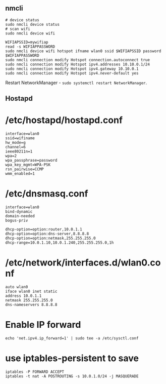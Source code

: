 ## nmcli

```
# device status
sudo nmcli device status
# scan wifi
sudo nmcli device wifi
```

```
WIFIAPSSID=mywifiap
read -s WIFIAPPASSWORD
sudo nmcli device wifi hotspot ifname wlan0 ssid $WIFIAPSSID password $WIFIAPPASSWORD
sudo nmcli connection modify Hotspot connection.autoconnect true
sudo nmcli connection modify Hotspot ipv4.addresses 10.10.0.1/24
sudo nmcli connection modify Hotspot ipv4.gateway 10.10.0.1
sudo nmcli connection modify Hotspot ipv4.never-default yes
```

Restart NetworkManager - `sudo systemctl restart NetworkManager`.




## Hostapd

# /etc/hostapd/hostapd.conf
```
interface=wlan0
ssid=wifiname
hw_mode=g
channel=6
ieee80211n=1
wpa=2
wpa_passphrase=password
wpa_key_mgmt=WPA-PSK
rsn_pairwise=CCMP
wmm_enabled=1
```

# /etc/dnsmasq.conf
```
interface=wlan0
bind-dynamic
domain-needed
bogus-priv

dhcp-option=option:router,10.0.1.1
dhcp-option=option:dns-server,8.8.8.8
dhcp-option=option:netmask,255.255.255.0
dhcp-range=10.0.1.10,10.0.1.240,255.255.255.0,1h
```

# /etc/network/interfaces.d/wlan0.conf
```
auto wlan0
iface wlan0 inet static
address 10.0.1.1
netmask 255.255.255.0
dns-nameservers 8.8.8.8
```

# Enable IP forward
```
echo 'net.ipv4.ip_forward=1' | sudo tee -a /etc/sysctl.conf
```

# use iptables-persistent to save
```
iptables -P FORWARD ACCEPT
iptables -t nat -A POSTROUTING -s 10.0.1.0/24 -j MASQUERADE
```


